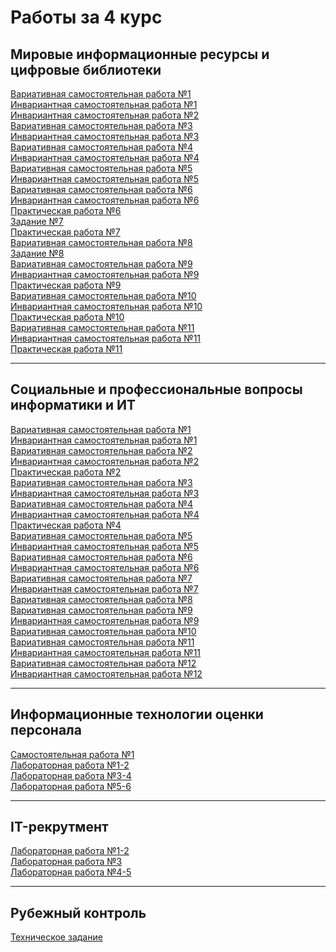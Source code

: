 # Работы за 4 курс

## Мировые информационные ресурсы и цифровые библиотеки

[Вариативная самостоятельная работа №1][1]<br>
[Инвариантная самостоятельная работа №1][2]<br>
[Инвариантная самостоятельная работа №2][3]<br>
[Вариативная самостоятельная работа №3][4]<br>
[Инвариантная самостоятельная работа №3][5]<br>
[Вариативная самостоятельная работа №4][6]<br>
[Инвариантная самостоятельная работа №4][7]<br>
[Вариативная самостоятельная работа №5][8]<br>
[Инвариантная самостоятельная работа №5][9]<br>
[Вариативная самостоятельная работа №6][10]<br>
[Инвариантная самостоятельная работа №6][11]<br>
[Практическая работа №6][12]<br>
[Задание №7][13]<br>
[Практическая работа №7][14]<br>
[Вариативная самостоятельная работа №8][15]<br>
[Задание №8][16]<br>
[Вариативная самостоятельная работа №9][17]<br>
[Инвариантная самостоятельная работа №9][18]<br>
[Практическая работа №9][19]<br>
[Вариативная самостоятельная работа №10][20]<br>
[Инвариантная самостоятельная работа №10][21]<br>
[Практическая работа №10][22]<br>
[Вариативная самостоятельная работа №11][23]<br>
[Инвариантная самостоятельная работа №11][24]<br>
[Практическая работа №11][25]<br>

[1]: https://github.com/viktoriashandybina/4/blob/main/Мировые%20информационные%20ресурсы%20и%20цифровые%20библиотеки/Вариативная%20самостоятельная%20работа%20№1.pdf
[2]: https://github.com/viktoriashandybina/4/blob/main/Мировые%20информационные%20ресурсы%20и%20цифровые%20библиотеки/Инвариантная%20самостоятельная%20работа%20№1.pdf
[3]: https://github.com/viktoriashandybina/4/blob/main/Мировые%20информационные%20ресурсы%20и%20цифровые%20библиотеки/Инвариантная%20самостоятельная%20работа%20№2.pdf
[4]: https://github.com/viktoriashandybina/4/blob/main/Мировые%20информационные%20ресурсы%20и%20цифровые%20библиотеки/Вариативная%20самостоятельная%20работа%20№3.pdf
[5]: https://github.com/viktoriashandybina/4/blob/main/Мировые%20информационные%20ресурсы%20и%20цифровые%20библиотеки/Инвариантная%20самостоятельная%20работа%20№3.pdf
[6]: https://github.com/viktoriashandybina/4/blob/main/Мировые%20информационные%20ресурсы%20и%20цифровые%20библиотеки/Вариативная%20самостоятельная%20работа%20№4.pdf
[7]: https://github.com/viktoriashandybina/4/blob/main/Мировые%20информационные%20ресурсы%20и%20цифровые%20библиотеки/Инвариантная%20самостоятельная%20работа%20№4.pdf
[8]: https://github.com/viktoriashandybina/4/blob/main/Мировые%20информационные%20ресурсы%20и%20цифровые%20библиотеки/Вариативная%20самостоятельная%20работа%20№5.pdf
[9]: https://github.com/viktoriashandybina/4/blob/main/Мировые%20информационные%20ресурсы%20и%20цифровые%20библиотеки/Инвариантная%20самостоятельная%20работа%20№5.pdf
[10]: https://github.com/viktoriashandybina/4/blob/main/Мировые%20информационные%20ресурсы%20и%20цифровые%20библиотеки/Вариативная%20самостоятельная%20работа%20№6.pdf
[11]: https://github.com/viktoriashandybina/4/blob/main/Мировые%20информационные%20ресурсы%20и%20цифровые%20библиотеки/Инвариантная%20самостоятельная%20работа%20№6.pdf
[12]: https://github.com/viktoriashandybina/4/blob/main/Мировые%20информационные%20ресурсы%20и%20цифровые%20библиотеки/Практическая%20работа%20№6.pdf
[13]: https://github.com/viktoriashandybina/4/blob/main/Мировые%20информационные%20ресурсы%20и%20цифровые%20библиотеки/Задание%20№7.pdf
[14]: https://github.com/viktoriashandybina/4/blob/main/Мировые%20информационные%20ресурсы%20и%20цифровые%20библиотеки/Практическая%20работа%20№7.pdf
[15]: https://github.com/viktoriashandybina/4/blob/main/Мировые%20информационные%20ресурсы%20и%20цифровые%20библиотеки/Вариативная%20самостоятельная%20работа%20№8.pdf
[16]: https://github.com/viktoriashandybina/4/blob/main/Мировые%20информационные%20ресурсы%20и%20цифровые%20библиотеки/Задание%20№8.pdf
[17]: https://github.com/viktoriashandybina/4/blob/main/Мировые%20информационные%20ресурсы%20и%20цифровые%20библиотеки/Вариативная%20самостоятельная%20работа%20№9.pdf
[18]: https://github.com/viktoriashandybina/4/blob/main/Мировые%20информационные%20ресурсы%20и%20цифровые%20библиотеки/Инвариантная%20самостоятельная%20работа%20№9.pdf
[19]: https://github.com/viktoriashandybina/4/blob/main/Мировые%20информационные%20ресурсы%20и%20цифровые%20библиотеки/Практическая%20работа%20№9.pdf
[20]: https://github.com/viktoriashandybina/4/blob/main/Мировые%20информационные%20ресурсы%20и%20цифровые%20библиотеки/Вариативная%20самостоятельная%20работа%20№10.pdf
[21]: https://github.com/viktoriashandybina/4/blob/main/Мировые%20информационные%20ресурсы%20и%20цифровые%20библиотеки/Инвариантная%20самостоятельная%20работа%20№10.pdf
[22]: https://github.com/viktoriashandybina/4/blob/main/Мировые%20информационные%20ресурсы%20и%20цифровые%20библиотеки/Практическая%20работа%20№10.pdf
[23]: https://github.com/viktoriashandybina/4/blob/main/Мировые%20информационные%20ресурсы%20и%20цифровые%20библиотеки/Вариативная%20самостоятельная%20работа%20№11.pdf
[24]: https://github.com/viktoriashandybina/4/blob/main/Мировые%20информационные%20ресурсы%20и%20цифровые%20библиотеки/Инвариантная%20самостоятельная%20работа%20№11.pdf
[25]: https://github.com/viktoriashandybina/4/blob/main/Мировые%20информационные%20ресурсы%20и%20цифровые%20библиотеки/Практическая%20работа%20№11.pdf



*****

## Социальные и профессиональные вопросы информатики и ИТ

[Вариативная самостоятельная работа №1][26]<br>
[Инвариантная самостоятельная работа №1][27]<br>
[Вариативная самостоятельная работа №2][28]<br>
[Инвариантная самостоятельная работа №2][29]<br>
[Практическая работа №2][30]<br>
[Вариативная самостоятельная работа №3][31]<br>
[Инвариантная самостоятельная работа №3][32]<br>
[Вариативная самостоятельная работа №4][33]<br>
[Инвариантная самостоятельная работа №4][34]<br>
[Практическая работа №4][35]<br>
[Вариативная самостоятельная работа №5][36]<br>
[Инвариантная самостоятельная работа №5][37]<br>
[Вариативная самостоятельная работа №6][38]<br>
[Инвариантная самостоятельная работа №6][39]<br>
[Вариативная самостоятельная работа №7][40]<br>
[Инвариантная самостоятельная работа №7][41]<br>
[Вариативная самостоятельная работа №8][42]<br>
[Вариативная самостоятельная работа №9][43]<br>
[Инвариантная самостоятельная работа №9][44]<br>
[Вариативная самостоятельная работа №10][45]<br>
[Вариативная самостоятельная работа №11][46]<br>
[Инвариантная самостоятельная работа №11][47]<br>
[Вариативная самостоятельная работа №12][48]<br>
[Инвариантная самостоятельная работа №12][49]<br>

[26]: https://github.com/viktoriashandybina/4/blob/main/Социальные%20и%20профессиональные%20вопросы%20информатики%20и%20ИТ/Вариативная%20самостоятельная%20работа%20№1.pdf
[27]: https://github.com/viktoriashandybina/4/blob/main/Социальные%20и%20профессиональные%20вопросы%20информатики%20и%20ИТ/Инвариантная%20самостоятельная%20работа%20№1.pdf
[28]: hhttps://drive.google.com/drive/folders/1c0OfloCS93YLR0D6dv1dcyoUwWdUEUZb?usp=sharing
[29]: https://github.com/viktoriashandybina/4/blob/main/Социальные%20и%20профессиональные%20вопросы%20информатики%20и%20ИТ/Инвариантная%20самостоятельная%20работа%20№2.pdf
[30]: https://github.com/viktoriashandybina/4/blob/main/Социальные%20и%20профессиональные%20вопросы%20информатики%20и%20ИТ/Практическая%20работа%20№2.pdf
[31]: https://github.com/viktoriashandybina/4/blob/main/Социальные%20и%20профессиональные%20вопросы%20информатики%20и%20ИТ/Вариативная%20самостоятельная%20работа%20№3.pdf
[32]: https://github.com/viktoriashandybina/4/blob/main/Социальные%20и%20профессиональные%20вопросы%20информатики%20и%20ИТ/Инвариантная%20самостоятельная%20работа%20№3.pdf
[33]: https://github.com/viktoriashandybina/4/blob/main/Социальные%20и%20профессиональные%20вопросы%20информатики%20и%20ИТ/Вариативная%20самостоятельная%20работа%20№4.pdf
[34]: https://github.com/viktoriashandybina/4/blob/main/Социальные%20и%20профессиональные%20вопросы%20информатики%20и%20ИТ/Инвариантная%20самостоятельная%20работа%20№4.pdf
[35]: https://github.com/viktoriashandybina/4/blob/main/Социальные%20и%20профессиональные%20вопросы%20информатики%20и%20ИТ/Практическая%20работа%20№4.pdf
[36]: https://github.com/viktoriashandybina/4/blob/main/Социальные%20и%20профессиональные%20вопросы%20информатики%20и%20ИТ/Вариативная%20самостоятельная%20работа%20№5.pdf
[37]: https://github.com/viktoriashandybina/4/blob/main/Социальные%20и%20профессиональные%20вопросы%20информатики%20и%20ИТ/Инвариантная%20самостоятельная%20работа%20№5.pdf
[38]: https://github.com/viktoriashandybina/4/blob/main/Социальные%20и%20профессиональные%20вопросы%20информатики%20и%20ИТ/Вариативная%20самостоятельная%20работа%20№6.pdf
[39]: https://github.com/viktoriashandybina/4/blob/main/Социальные%20и%20профессиональные%20вопросы%20информатики%20и%20ИТ/Инвариантная%20самостоятельная%20работа%20№6.pdf
[40]: https://github.com/viktoriashandybina/4/blob/main/Социальные%20и%20профессиональные%20вопросы%20информатики%20и%20ИТ/Вариативная%20самостоятельная%20работа%20№7.pdf
[41]: https://github.com/viktoriashandybina/4/blob/main/Социальные%20и%20профессиональные%20вопросы%20информатики%20и%20ИТ/Инвариантная%20самостоятельная%20работа%20№7.pdf
[42]: https://github.com/viktoriashandybina/4/blob/main/Социальные%20и%20профессиональные%20вопросы%20информатики%20и%20ИТ/Вариативная%20самостоятельная%20работа%20№8.png
[43]: https://github.com/viktoriashandybina/4/blob/main/Социальные%20и%20профессиональные%20вопросы%20информатики%20и%20ИТ/Вариативная%20самостоятельная%20работа%20№9.pdf
[44]: https://github.com/viktoriashandybina/4/blob/main/Социальные%20и%20профессиональные%20вопросы%20информатики%20и%20ИТ/Инвариантная%20самостоятельная%20работа%20№9.pdf
[45]: https://github.com/viktoriashandybina/4/blob/main/Социальные%20и%20профессиональные%20вопросы%20информатики%20и%20ИТ/Вариативная%20самостоятельная%20работа%20№10.pdf
[46]: https://github.com/viktoriashandybina/4/blob/main/Социальные%20и%20профессиональные%20вопросы%20информатики%20и%20ИТ/Вариативная%20самостоятельная%20работа%20№11.pdf
[47]: https://github.com/viktoriashandybina/4/blob/main/Социальные%20и%20профессиональные%20вопросы%20информатики%20и%20ИТ/Инвариантная%20самостоятельная%20работа%20№11.pdf
[48]: https://github.com/viktoriashandybina/4/blob/main/Социальные%20и%20профессиональные%20вопросы%20информатики%20и%20ИТ/Вариативная%20самостоятельная%20работа%20№12.pdf
[49]: https://github.com/viktoriashandybina/4/blob/main/Социальные%20и%20профессиональные%20вопросы%20информатики%20и%20ИТ/Инвариантная%20самостоятельная%20работа%20№12.pdf

*****

## Информационные технологии оценки персонала

[Самостоятельная работа №1][50]<br>
[Лабораторная работа №1-2][51]<br>
[Лабораторная работа №3-4][52]<br>
[Лабораторная работа №5-6][53]<br>

[50]: https://github.com/viktoriashandybina/4/blob/main/Информационные%20технологии%20оценки%20персонала/Самостоятельная%20работа%20№1.png
[51]: https://github.com/viktoriashandybina/4/blob/main/Информационные%20технологии%20оценки%20персонала/Лабораторная%20работа%20№1-2.png
[52]: https://github.com/viktoriashandybina/4/blob/main/Информационные%20технологии%20оценки%20персонала/Лабораторная%20работа%20№3-4%20Шандыбина.pdf
[53]: https://github.com/viktoriashandybina/4/blob/main/Информационные%20технологии%20оценки%20персонала/Лабораторная%205-6%20Шандыбина.pdf

*****

## IT-рекрутмент

[Лабораторная работа №1-2][54]<br>
[Лабораторная работа №3][55]<br>
[Лабораторная работа №4-5][56]<br>

[54]: https://github.com/viktoriashandybina/4/blob/main/IT-рекрутмент/Лабораторная%20работа%20№1-2.pdf
[55]: https://github.com/viktoriashandybina/4/blob/main/IT-рекрутмент/Лабораторная%20работа%20№3.pdf
[56]: https://github.com/viktoriashandybina/4/blob/main/IT-рекрутмент/Лабораторная%20работа%20№4-5.pdf
*****

## Рубежный контроль

[Техническое задание][57]<br>

[57]: https://github.com/viktoriashandybina/4/blob/main/Рубежный%20контроль/Шандыбина%20Техническое%20задание.pdf
